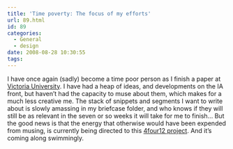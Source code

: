 ```yaml
---
title: 'Time poverty: The focus of my efforts'
url: 89.html
id: 89
categories:
  - General
  - design
date: 2008-08-28 10:30:55
tags:
---
```


I have once again (sadly) become a time poor person as I finish a paper at [Victoria University](http://www.vuw.ac.nz/design/index.php). I have had a heap of ideas, and developments on the IA front, but haven’t had the capacity to muse about them, which makes for a much less creative me. The stack of snippets and segments I want to write about is slowly amassing in my briefcase folder, and who knows if they will still be as relevant in the seven or so weeks it will take for me to finish… But the good news is that the energy that otherwise would have been expended from musing, is currently being directed to this [4four12 project](http://infofoundry.net/4four12/ "4four12 paper"). And it’s coming along swimmingly.